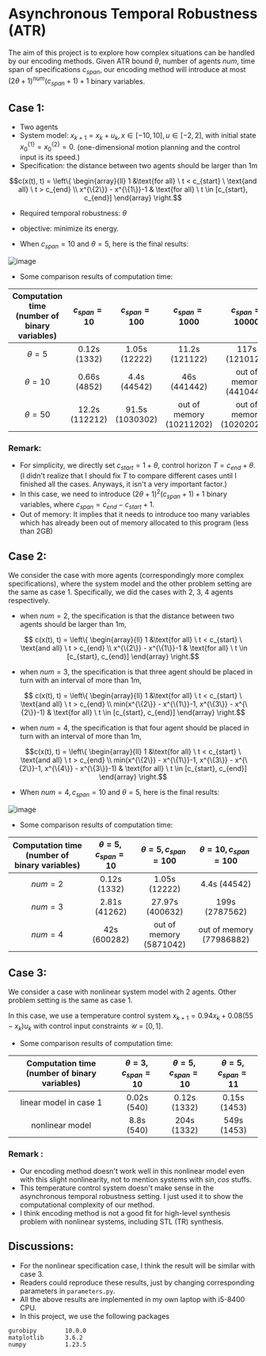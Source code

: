 # Asynchronous Temporal Robustness (ATR)

The aim of this project is to explore how complex situations can be handled by our encoding methods. Given ATR bound $\theta$, number of agents $num$, time span of specifications $c_{span}$, our encoding method will introduce at most $(2\theta +1)^{num} (c_{span}+1)+1$ binary variables.

## Case 1: 

- Two agents
- System model: $x_{k+1} = x_k +u_k, x\in [-10,10], u \in [-2,2]$, with initial state $x^{\{1\}}_0=x^{\{2\}}_0=0$. (one-dimensional motion planning and the control input is its speed.)
- Specification: the distance between two agents should be larger than 1m
```math
c(x(t), t) = \left\{ \begin{array}{ll} 1  &\text{for all} \ t < c_{start} \  \text{and all} \ t > c_{end} \\ x^{\{2\}} - x^{\{1\}}-1 & \text{for all} \ t \in [c_{start}, c_{end}] \end{array} \right.
```
- Required temporal robustness: $\theta$

- objective: minimize its energy.

- When $c_{span} = 10$ and $\theta=5$, here is the final results:  

![image](http://xinyi-yu.test.upcdn.net/case1.png!/scale/50)

- Some comparison results of computation time:

| Computation time (number of binary variables) | $c_{span} = 10$ | $c_{span} = 100$ |    $c_{span} = 1000$     |    $c_{span} = 10000$     |
| :-------------------------------------------: | :-------------: | :--------------: | :----------------------: | :-----------------------: |
|                 $\theta = 5$                  |  0.12s (1332)   |  1.05s (12222)   |      11.2s (121122)      |      117s (1210122)       |
|                 $\theta = 10$                 |  0.66s (4852)   |   4.4s (44542)   |       46s (441442)       |  out of memory (4410442)  |
|                 $\theta = 50$                 | 12.2s (112212)  | 91.5s (1030302)  | out of memory (10211202) | out of memory (102020202) |

### Remark: 

- For simplicity, we directly set $c_{start} = 1+\theta$, control horizon $T=c_{end}+\theta$. (I didn't realize that I should fix $T$ to compare different cases until I finished all the cases. Anyways, it isn't a very important factor.)
- In this case, we need to introduce $(2 \theta +1)^2 (c_{span}+1)+1$ binary variables, where $c_{span} = c_{end}-c_{start} + 1$. 
- Out of memory: It implies that it needs to introduce too many variables which has already been out of memory allocated to this program (less than 2GB)



## Case 2:

We consider the case with more agents (correspondingly more complex specifications), where the system model and the other problem setting are the same as case 1. Specifically, we did the cases with 2, 3, 4 agents respectively.

- when $num=2$, the specification is that the distance between two agents should be larger than 1m,

```math
 c(x(t), t) = \left\{ \begin{array}{ll} 1  &\text{for all} \ t < c_{start} \  \text{and all} \ t > c_{end} \\ x^{\{2\}} - x^{\{1\}}-1 & \text{for all} \ t \in [c_{start}, c_{end}] \end{array} \right.
```

- when $num=3$, the specification is that three agent should be placed in turn with an interval of more than 1m,

```math
 c(x(t), t) = \left\{ \begin{array}{ll} 1  &\text{for all} \ t < c_{start} \  \text{and all} \ t > c_{end} \\ min(x^{\{2\}} - x^{\{1\}}-1, x^{\{3\}} - x^{\{2\}}-1) & \text{for all} \ t \in [c_{start}, c_{end}] \end{array} \right.
```

- when $num=4$, the specification is that four agent should be placed in turn with an interval of more than 1m,

```math
c(x(t), t) = \left\{ \begin{array}{ll} 1  &\text{for all} \ t < c_{start} \  \text{and all} \ t > c_{end} \\ min(x^{\{2\}} - x^{\{1\}}-1, x^{\{3\}} - x^{\{2\}}-1, x^{\{4\}} - x^{\{3\}}-1) & \text{for all} \ t \in [c_{start}, c_{end}] \end{array} \right.
```

- When $num = 4, c_{span} = 10$ and $\theta=5$, here is the final results:  

![image](http://xinyi-yu.test.upcdn.net/case3.png!/scale/50)

- Some comparison results of computation time:

| Computation time (number of binary variables) | $\theta = 5, c_{span} = 10$ | $\theta = 5, c_{span} = 100$ | $\theta = 10, c_{span} = 100$ |
| :-------------------------------------------: | :-------------------------: | :--------------------------: | :---------------------------: |
|                    $num=2$                    |        0.12s (1332)         |        1.05s (12222)         |         4.4s (44542)          |
|                    $num=3$                    |        2.81s (41262)        |       27.97s (400632)        |        199s (2787562)         |
|                    $num=4$                    |        42s (600282)         |   out of memory (5871042)    |   out of memory (77986882)    |



## Case 3:

We consider a case with nonlinear system model with 2 agents. Other problem setting is the same as case 1.

In this case, we use a temperature control system $x_{k+1}=0.94x_k+0.08(55-x_k)u_k$ with control input constraints $\mathcal{U}=[0,1]$.

- Some comparison results of computation time:

| Computation time (number of binary variables) | $\theta = 3, c_{span} = 10$ | $\theta = 5, c_{span} = 10$ | $\theta = 5, c_{span} = 11$ |
| :-------------------------------------------: | :-------------------------: | :-------------------------: | :-------------------------: |
|            linear model in case 1             |         0.02s (540)         |        0.12s (1332)         |        0.15s (1453)         |
|                nonlinear model                |         8.8s (540)          |         204s (1332)         |         549s (1453)         |

### Remark :

- Our encoding method doesn't work well in this nonlinear model even with this slight nonlinearity, not to mention systems with $sin, cos$ stuffs.
- This temperature control system doesn't make sense in the asynchronous temporal robustness setting. I just used it to show the computational complexity of our method.
- I think encoding method is not a good fit for high-level synthesis problem with nonlinear systems, including STL (TR) synthesis. 



## Discussions:

- For the nonlinear specification case, I think the result will be similar with case 3.
- Readers could reproduce these results, just by changing corresponding parameters in `parameters.py`. 
- All the above results are implemented in my own laptop with i5-8400 CPU.
- In this project, we use the following packages

```
gurobipy        10.0.0 
matplotlib      3.6.2  
numpy           1.23.5
```

